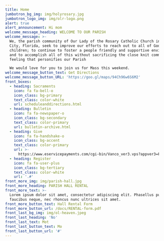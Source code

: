 ```yaml
---
title: Home
jumbotron_bg_img: img/holyrosary.jpg
jumbotron_logo_img: img/olr-logo.png
alert: true
alert_announcement: Hi mom
welcome_message_heading: WELCOME TO OUR PARISH
welcome_message: >-
  We, the parish community of Our Lady of the Rosary Catholic Church in Panama
  City, Florida, seek to improve our efforts to reach out to all of God`s
  children; to continue to foster a people friendly and supportive environment;
  and to accomplish all of this without sacrificing the close knit community
  feeling that personifies our Parish

  We would love for you to join us for Mass this weekend.
welcome_message_button_text: Get Directions
welcome_message_button_URL: 'https://goo.gl/maps/94Ch96w6S6M2'
front_boxes:
  - heading: Sacraments
    icon: fa fa-bell-o
    icon_class: bg-primary
    text_class: color-white
    url: scheduleanddirections.html
  - heading: Bulletin
    icon: fa fa-newspaper-o
    icon_class: bg-secondary
    text_class: color-primary
    url: bulletin-archive.html
  - heading: Give
    icon: fa fa-handshake-o
    icon_class: bg-accent
    text_class: color-primary
    url: >-
      https://www.eservicepayments.com/cgi-bin/Vanco_ver3.vps?appver3=Fi1giPL8kwX_Oe1AO50jRpD4Ri1ipMz8SjtO-fInVtuhjXsUKRLlmI4vCU4-rZZZ2EvVVAEjqawDomKT1pbouYCLiHsYNviTLNfVAvw7pMg=&ver=3
  - heading: Register
    icon: fa fa-user-plus
    icon_class: bg-tertiary
    text_class: color-white
    url: '.#'
front_more_img: img/parish-hall.jpg
front_more_heading: PARISH HALL RENTAL
front_more_text: >-
  Lorem ipsum dolor sit amet, consectetur adipiscing elit. Phasellus pulvinar
  faucibus neque, nec rhoncus nunc ultrices sit amet.
front_more_button_text: Hall Rental Form
front_more_button_url: /docs/RENTAL-form.pdf
front_last_bg_img: img/ol-heaven.jpeg
front_last_heading: 'No'
front_last_text: Mot
front_last_button_text: Mo
front_last_button_url: '#'
---
```

